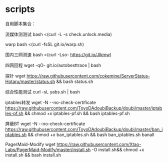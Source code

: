 # scripts
自用脚本集合：

流媒体测测试
bash <(curl -L -s check.unlock.media) 

warp
bash <(curl -fsSL git.io/warp.sh)

国内三网测速
bash <(curl -Lso- https://git.io/Jlkmw)

四网回程
wget -qO- git.io/autobesttrace | bash

探针
wget https://raw.githubusercontent.com/cokemine/ServerStatus-Hotaru/master/status.sh && bash status.sh

综合性能测试
curl -sL yabs.sh | bash

iptables转发
wget -N --no-check-certificate https://raw.githubusercontent.com/ToyoDAdoubiBackup/doubi/master/iptables-pf.sh && chmod +x iptables-pf.sh && bash iptables-pf.sh

屏蔽BT
wget -N --no-check-certificate https://raw.githubusercontent.com/ToyoDAdoubiBackup/doubi/master/ban_iptables.sh && chmod +x ban_iptables.sh && bash ban_iptables.sh banall

PagerMaid-Modify
wget https://raw.githubusercontent.com/Xtao-Labs/PagerMaid-Modify/master/install.sh -O install.sh&& chmod +x install.sh && bash install.sh
